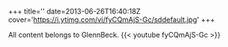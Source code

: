 +++
title=''
date=2013-06-26T16:40:18Z
cover='https://i.ytimg.com/vi/fyCQmAjS-Gc/sddefault.jpg'
+++

All content belongs to GlennBeck.
{{< youtube fyCQmAjS-Gc >}}

